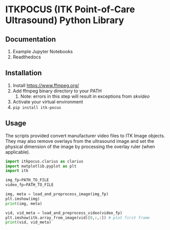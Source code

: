 # ITKPOCUS (ITK Point-of-Care Ultrasound) Python Library

## Documentation
1. Example Jupyter Notebooks
2. Readthedocs

## Installation
1. Install <https://www.ffmpeg.org/>
2. Add ffmpeg binary directory to your PATH
    1. Note: errors in this step will result in exceptions from _skvideo_
3. Activate your virtual environment
4. `pip install itk-pocus`

## Usage
The scripts provided convert manufacturer video files to ITK Image objects.  They may also remove overlays from the ultrasound image and set the physical dimension of the image by processing the overlay ruler (when applicable).

```python
import itkpocus.clarius as clarius
import matplotlib.pyplot as plt
import itk

img_fp=PATH_TO_FILE
video_fp=PATH_TO_FILE

img, meta = load_and_preprocess_image(img_fp)
plt.imshow(img)
print(img, meta)

vid, vid_meta = load_and_preprocess_video(video_fp)
plt.imshow(itk.array_from_image(vid)[0,:,:]) # plot first frame
print(vid, vid_meta)
```
